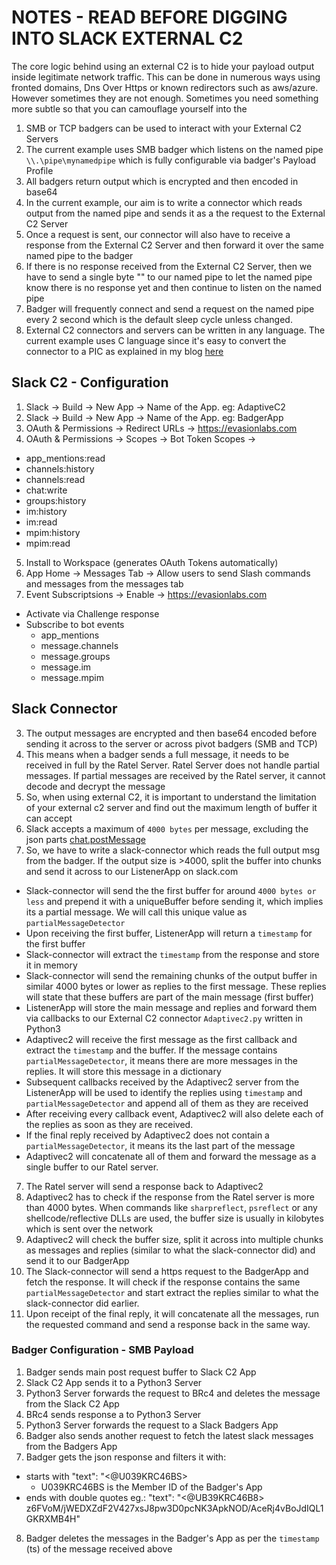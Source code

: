 # NOTES - READ BEFORE DIGGING INTO SLACK EXTERNAL C2
The core logic behind using an external C2 is to hide your payload output inside legitimate network traffic. This can be done in numerous ways using fronted domains, Dns Over Https or known redirectors such as aws/azure. However sometimes they are not enough. Sometimes you need something more subtle so that you can camouflage yourself into the 

1. SMB or TCP badgers can be used to interact with your External C2 Servers
2. The current example uses SMB badger which listens on the named pipe `\\.\pipe\mynamedpipe` which is fully configurable via badger's Payload Profile
3. All badgers return output which is encrypted and then encoded in base64
4. In the current example, our aim is to write a connector which reads output from the named pipe and sends it as a the request to the External C2 Server
5. Once a request is sent, our connector will also have to receive a response from the External C2 Server and then forward it over the same named pipe to the badger
6. If there is no response received from the External C2 Server, then we have to send a single byte "" to our named pipe to let the named pipe know there is no response yet and then continue to listen on the named pipe
7. Badger will frequently connect and send a request on the named pipe every 2 second which is the default sleep cycle unless changed.
7. External C2 connectors and servers can be written in any language. The current example uses C language since it's easy to convert the connector to a PIC as explained in my blog [here](https://bruteratel.com/research/feature-update/2021/01/30/OBJEXEC/)


## Slack C2 - Configuration

1. Slack -> Build -> New App -> Name of the App. eg: AdaptiveC2
2. Slack -> Build -> New App -> Name of the App. eg: BadgerApp
3. OAuth & Permissions -> Redirect URLs -> https://evasionlabs.com
4. OAuth & Permissions -> Scopes -> Bot Token Scopes ->
  - app_mentions:read
  - channels:history
  - channels:read
  - chat:write
  - groups:history
  - im:history
  - im:read
  - mpim:history
  - mpim:read
5. Install to Workspace (generates OAuth Tokens automatically)
6. App Home -> Messages Tab -> Allow users to send Slash commands and messages from the messages tab
7. Event Subscriptsions -> Enable -> https://evasionlabs.com
  - Activate via Challenge response
  - Subscribe to bot events
    - app_mentions
    - message.channels
    - message.groups
    - message.im
    - message.mpim

## Slack Connector

3. The output messages are encrypted and then base64 encoded before sending it across to the server or across pivot badgers (SMB and TCP)
4. This means when a badger sends a full message, it needs to be received in full by the Ratel Server. Ratel Server does not handle partial messages. If partial messages are received by the Ratel server, it cannot decode and decrypt the message
5. So, when using external C2, it is important to understand the limitation of your external c2 server and find out the maximum length of buffer it can accept
6. Slack accepts a maximum of `4000 bytes` per message, excluding the json parts [chat.postMessage](https://api.slack.com/methods/chat.postMessage)
7. So, we have to write a slack-connector which reads the full output msg from the badger. If the output size is >4000, split the buffer into chunks and send it across to our ListenerApp on slack.com
  - Slack-connector will send the the first buffer for around `4000 bytes or less` and prepend it with a uniqueBuffer before sending it, which implies its a partial message. We will call this unique value as `partialMessageDetector`
  - Upon receiving the first buffer, ListenerApp will return a `timestamp` for the first buffer
  - Slack-connector will extract the `timestamp` from the response and store it in memory
  - Slack-connector will send the remaining chunks of the output buffer in similar 4000 bytes or lower as replies to the first message. These replies will state that these buffers are part of the main message (first buffer)
  - ListenerApp will store the main message and replies and forward them via callbacks to our External C2 connector `Adaptivec2.py` written in Python3
  - Adaptivec2 will receive the first message as the first callback and extract the `timestamp` and the buffer. If the message contains `partialMessageDetector`, it means there are more messages in the replies. It will store this message in a dictionary
  - Subsequent callbacks received by the Adaptivec2 server from the ListenerApp will be used to identify the replies using `timestamp` and `partialMessageDetector` and append all of them as they are received
  - After receiving every callback event, Adaptivec2 will also delete each of the replies as soon as they are received.
  - If the final reply received by Adaptivec2 does not contain a `partialMessageDetector`, it means its the last part of the message
  - Adaptivec2 will concatenate all of them and forward the message as a single buffer to our Ratel server.
7. The Ratel server will send a response back to Adaptivec2
8. Adaptivec2 has to check if the response from the Ratel server is more than 4000 bytes. When commands like `sharpreflect`, `psreflect` or any shellcode/reflective DLLs are used, the buffer size is usually in kilobytes which is sent over the network
9. Adaptivec2 will check the buffer size, split it across into multiple chunks as messages and replies (similar to what the slack-connector did) and send it to our BadgerApp
10. The Slack-connector will send a https request to the BadgerApp and fetch the response. It will check if the response contains the same `partialMessageDetector` and start extract the replies similar to what the slack-connector did earlier.
11. Upon receipt of the final reply, it will concatenate all the messages, run the requested command and send a response back in the same way.

### Badger Configuration - SMB Payload
1. Badger sends main post request buffer to Slack C2 App
2. Slack C2 App sends it to a Python3 Server
3. Python3 Server forwards the request to BRc4 and deletes the message from the Slack C2 App
4. BRc4 sends response a to Python3 Server
5. Python3 Server forwards the request to a Slack Badgers App
6. Badger also sends another request to fetch the latest slack messages from the Badgers App
7. Badger gets the json response and filters it with:
  - starts with "text": "<@U039KRC46BS> 
    - U039KRC46BS is the Member ID of the Badger's App
  - ends with double quotes
  eg.: "text": "<@UB39KRC46B8> z6FVoM/jWEDXZdF2V427xsJ8pw3D0pcNK3ApkNOD/AceRj4vBoJdIQL1GKRXMB4H"
8. Badger deletes the messages in the Badger's App as per the `timestamp` (ts) of the message received above
